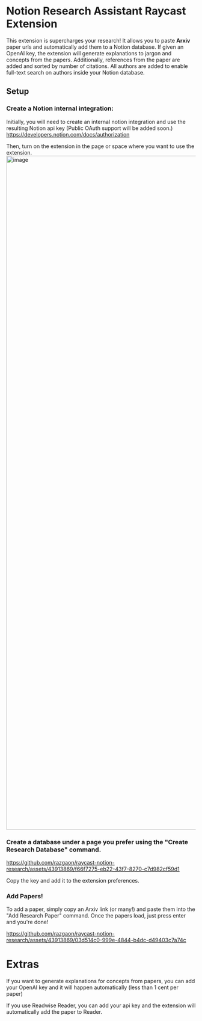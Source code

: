 # Notion Research Assistant Raycast Extension

This extension is supercharges your research! It allows you to paste **Arxiv** paper urls and automatically add them to a Notion database.
If given an OpenAI key, the extension will generate explanations to jargon and concepts from the papers.
Additionally, references from the paper are added and sorted by number of citations.
All authors are added to enable full-text search on authors inside your Notion database.

## Setup

### Create a Notion internal integration:

Initially, you will need to create an internal notion integration and use the resulting Notion api key (Public OAuth support will be added soon.)
https://developers.notion.com/docs/authorization

Then, turn on the extension in the page or space where you want to use the extension.
<img width="1792" alt="image" src="https://github.com/razgaon/raycast-notion-research/assets/43913869/86dfeb46-4a3b-4285-a001-7098ba3dacd8">

### Create a database under a page you prefer using the "Create Research Database" command.

https://github.com/razgaon/raycast-notion-research/assets/43913869/f66f7275-eb22-43f7-8270-c7d982cf59d1

Copy the key and add it to the extension preferences.

### Add Papers!

To add a paper, simply copy an Arxiv link (or many!) and paste them into the "Add Research Paper" command. Once the papers load, just press enter and you're done!

https://github.com/razgaon/raycast-notion-research/assets/43913869/03d514c0-999e-4844-b4dc-d49403c7a74c

# Extras

If you want to generate explanations for concepts from papers, you can add your OpenAI key and it will happen automatically (less than 1 cent per paper)

If you use Readwise Reader, you can add your api key and the extension will automatically add the paper to Reader.

